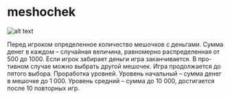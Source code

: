# meshochek

![alt text](https://d.radikal.ru/d26/1905/98/b8ce1df4eac1.jpg)

Перед игроком определенное количество мешочков с деньгами. Сумма денег в каждом – случайная величина, равномерно распределенная от 500 до 1000.
Если игрок забирает деньги игра заканчивается. В про-
тивном случае можно выбрать другой мешочек. Игра продолжается до пятого выбора.
Проработка уровней.
Уровень начальный – сумма денег в мешочке до 1 000.
Уровень средний – сумма до 10 000, достигается после
10 повторных игр.
